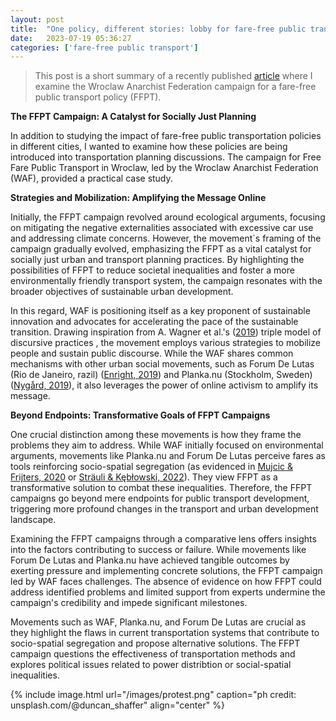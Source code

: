 ```yaml
---
layout: post
title:  "One policy, different stories: lobby for fare-free public transport campaign in Wroclaw"
date:   2023-07-19 05:36:27
categories: ['fare-free public transport']
---
```

> This post is a short summary of a recently published [article](https://www.ejournals.eu/PKGKPTG/2023/26(1)/art/23468/) where I examine the Wroclaw Anarchist Federation campaign for a fare-free public transport policy (FFPT).

**The FFPT Campaign: A Catalyst for Socially Just Planning**

In addition to studying the impact of fare-free public transportation policies in different cities, I wanted to examine how these policies are being introduced into transportation planning discussions. The campaign for Free Fare Public Transport in Wroclaw, led by the Wroclaw Anarchist Federation (WAF), provided a practical case study.

**Strategies and Mobilization: Amplifying the Message Online**

Initially, the FFPT campaign revolved around ecological arguments, focusing on mitigating the negative externalities associated with excessive car use and addressing climate concerns. However, the movement´s framing of the campaign gradually evolved, emphasizing the FFPT as a vital catalyst for socially just urban and transport planning practices. By highlighting the possibilities of FFPT to reduce societal inequalities and foster a more environmentally friendly transport system, the campaign resonates with the broader objectives of sustainable urban development.

In this regard, WAF is positioning itself as a key proponent of sustainable innovation and advocates for accelerating the pace of the sustainable transition. Drawing inspiration from A. Wagner et al.'s ([2019](https://link.springer.com/article/10.1057/s41285-018-0073-6)) triple model of discursive practices , the movement employs various strategies to mobilize people and sustain public discourse. While the WAF shares common mechanisms with other urban social movements, such as Forum De Lutas (Rio de Janeiro, razil) ([Enright, 2019](https://www.sciencedirect.com/org/science/article/abs/pii/S1745010122002284)) and Planka.nu (Stockholm, Sweden) ([Nygård, 2019](https://monthlyreview.org/2019/12/01/free-public-transit/)), it also leverages the power of online activism to amplify its message.

**Beyond Endpoints: Transformative Goals of FFPT Campaigns**

One crucial distinction among these movements is how they frame the problems they aim to address. While WAF initially focused on environmental arguments, movements like Planka.nu and Forum De Lutas perceive fares as tools reinforcing socio-spatial segregation (as evidenced in [Mujcic & Frijters, 2020](https://academic.oup.com/ej/article/131/634/970/5898389?login=false) or [Sträuli & Kębłowski, 2022](https://researchportal.vub.be/en/publications/the-gates-of-paradise-are-open-contesting-and-producing-publicnes)). They view FFPT as a transformative solution to combat these inequalities. Therefore, the FFPT campaigns go beyond mere endpoints for public transport development, triggering more profound changes in the transport and urban development landscape.

Examining the FFPT campaigns through a comparative lens offers insights into the factors contributing to success or failure. While movements like Forum De Lutas and Planka.nu have achieved tangible outcomes by exerting pressure and implementing concrete solutions, the FFPT campaign led by WAF faces challenges. The absence of evidence on how FFPT could address identified problems and limited support from experts undermine the campaign's credibility and impede significant milestones.

Movements such as WAF, Planka.nu, and Forum De Lutas are crucial as they highlight the flaws in current transportation systems that contribute to socio-spatial segregation and propose alternative solutions. The FFPT campaign questions the effectiveness of transportation methods and explores political issues related to power distribtion or social-spatial inequalities.

{% include image.html url="/images/protest.png" caption="ph credit: unsplash.com/@duncan_shaffer" align="center" %}